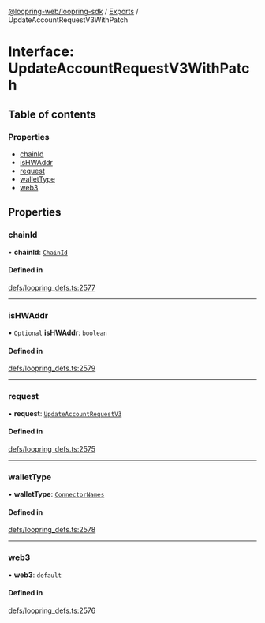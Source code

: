 [@loopring-web/loopring-sdk](../README.md) / [Exports](../modules.md) / UpdateAccountRequestV3WithPatch

# Interface: UpdateAccountRequestV3WithPatch

## Table of contents

### Properties

- [chainId](UpdateAccountRequestV3WithPatch.md#chainid)
- [isHWAddr](UpdateAccountRequestV3WithPatch.md#ishwaddr)
- [request](UpdateAccountRequestV3WithPatch.md#request)
- [walletType](UpdateAccountRequestV3WithPatch.md#wallettype)
- [web3](UpdateAccountRequestV3WithPatch.md#web3)

## Properties

### chainId

• **chainId**: [`ChainId`](../enums/ChainId.md)

#### Defined in

[defs/loopring_defs.ts:2577](https://github.com/Loopring/loopring_sdk/blob/24fdf4c/src/defs/loopring_defs.ts#L2577)

___

### isHWAddr

• `Optional` **isHWAddr**: `boolean`

#### Defined in

[defs/loopring_defs.ts:2579](https://github.com/Loopring/loopring_sdk/blob/24fdf4c/src/defs/loopring_defs.ts#L2579)

___

### request

• **request**: [`UpdateAccountRequestV3`](UpdateAccountRequestV3.md)

#### Defined in

[defs/loopring_defs.ts:2575](https://github.com/Loopring/loopring_sdk/blob/24fdf4c/src/defs/loopring_defs.ts#L2575)

___

### walletType

• **walletType**: [`ConnectorNames`](../enums/ConnectorNames.md)

#### Defined in

[defs/loopring_defs.ts:2578](https://github.com/Loopring/loopring_sdk/blob/24fdf4c/src/defs/loopring_defs.ts#L2578)

___

### web3

• **web3**: `default`

#### Defined in

[defs/loopring_defs.ts:2576](https://github.com/Loopring/loopring_sdk/blob/24fdf4c/src/defs/loopring_defs.ts#L2576)

